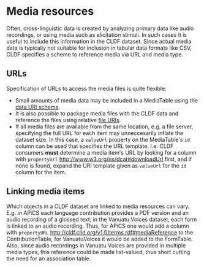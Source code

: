 # Media resources

Often, cross-linguistic data is created by analyzing primary data like audio recordings,
or using media such as elicitation stimuli. In such cases it is useful to include this
information in the CLDF dataset. Since actual media data is typically not suitable for
inclusion in tabular data formats like CSV, CLDF specifies a scheme to reference media
via URL and media type.


## URLs

Specification of URLs to access the media files is quite flexible:
- Small amounts of media data may be included in a
  MediaTable using the [data URI scheme](https://en.wikipedia.org/wiki/Data_URI_scheme).
- It is also possible to package media files with the CLDF data and reference the files
  using relative [file URIs](https://en.wikipedia.org/wiki/File_URI_scheme).
- If all media files are available from the same location, e.g. a file server, specifying
  the full URL for each item may unneccesarily inflate the dataset size. In this case,
  a `valueUrl` property on the MediaTable's `id` column can be used that specifies the
  URL template. I.e. CLDF consumers
  **must** determine a media item's URL by looking for a column with `propertyUrl` 
  http://www.w3.org/ns/dcat#downloadUrl first, and if none is found, expand the
  URI template given as `valueUrl` for the `id` column for the item.


## Linking media items

Which objects in a CLDF dataset are linked to media resources can vary. E.g. in APiCS
each language contribution provides a PDF version and an audio recording of a glossed
text; in the Vanuatu Voices dataset, each form is linked to an audio recording.
Thus, for APiCS one would add a column with `propertyURL` 
http://cldf.clld.org/v1.0/terms.rdf#mediaReference
to the ContributionTable, for VanuatuVoices it would be added to the FormTable. Also,
since audio recordings in Vanuatu Voices are provided in multiple media types, this
reference could be made list-valued, thus short cutting the need for an association table.
